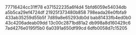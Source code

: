 77716424cc31ff78
e371522235a6f4d4
5bfd6059e54034db
a5b5ca29ef4724df
21925f373480b858
798eada26e0fbfa9
433ab35259d55b5f
7d89a8e65293db0d
bab81433fb4ed0b0
43c4206adeab09dd
13c00c2871bd81a2
db998a8d160429c6
7ad4276e0195f5b0
6a0391a650df99cd
6dfb0058d7c15205
